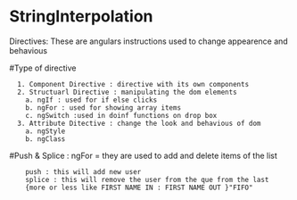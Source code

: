 # StringInterpolation

Directives: These are angulars instructions used to change appearence and behavious 


#Type of directive 

      1. Component Directive : directive with its own components 
      2. Structuarl Directive : manipulating the dom elements 
        a. ngIf : used for if else clicks 
        b. ngFor : used for showing array items 
        c. ngSwitch :used in doinf functions on drop box 
      3. Attribute Ditective : change the look and behavious of dom
        a. ngStyle 
        b. ngClass

#Push & Splice : ngFor = they are used to add and delete items of the list 

        push : this will add new user 
        splice : this will remove the user from the que from the last 
        {more or less like FIRST NAME IN : FIRST NAME OUT }"FIFO" 











